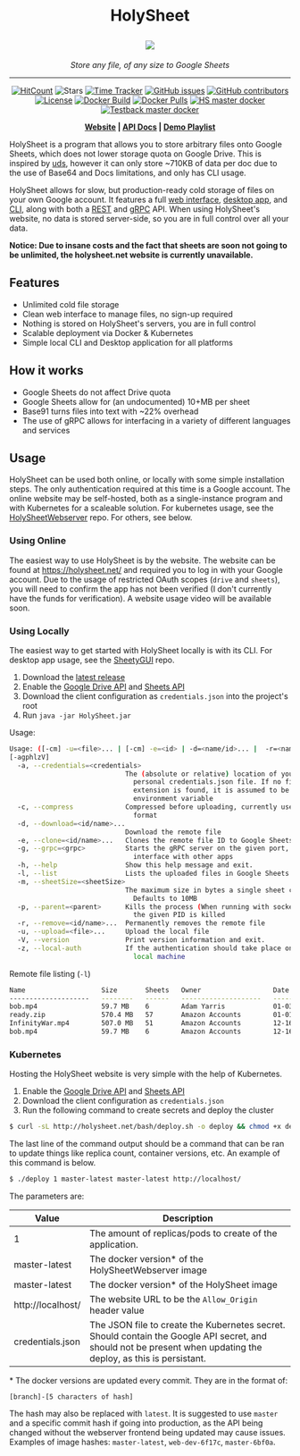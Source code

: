<h1 align="center">
    <p>HolySheet</p>
    <img src="https://i.yarr.is/holysheet-256">
</h1>
<p align="center"><i>Store any file, of any size to Google Sheets</i></p>
<hr><p align="center">
  <a href="http://hits.dwyl.io/HolySheet/HolySheet"><img alt="HitCount" src="http://hits.dwyl.io/HolySheet/HolySheet.svg" /></a>
  <img alt="Stars" src="https://img.shields.io/github/stars/HolySheet/HolySheet.svg?label=Stars&style=flat" />
  <a href="https://wakatime.com/badge/github/HolySheet/HolySheet"><img alt="Time Tracker" src="https://wakatime.com/badge/github/HolySheet/HolySheet.svg"/></a>
  <a href="https://github.com/HolySheet/HolySheet/issues"><img alt="GitHub issues" src="https://img.shields.io/github/issues/HolySheet/HolySheet.svg"/></a>
  <a href="https://github.com/HolySheet/HolySheet/graphs/contributors"><img alt="GitHub contributors" src="https://img.shields.io/github/contributors/HolySheet/HolySheet"></a>
  <a href="https://github.com/HolySheet/HolySheet/blob/master/LICENSE.txt"><img src="https://img.shields.io/github/license/HolySheet/HolySheet.svg" alt="License"/></a>
  <a href="https://github.com/HolySheet/HolySheet/actions?query=workflow%3A%22Docker+Build%22"><img src="https://github.com/HolySheet/HolySheetWebserver/workflows/Docker%20Build/badge.svg" alt="Docker Build"/></a>
  <a href="https://hub.docker.com/layers/rubbaboy/hs"><img src="https://img.shields.io/docker/pulls/rubbaboy/testback" alt="Docker Pulls"/></a>
  <a href="https://hub.docker.com/repository/docker/rubbaboy/hs"><img src="https://byob.yarr.is/HolySheet/HolySheet/hs" alt="HS master docker"/></a>
  <a href="https://hub.docker.com/repository/docker/rubbaboy/testback"><img src="https://byob.yarr.is/HolySheet/HolySheetWebserver/testback" alt="Testback master docker"/></a>
<p align="center">
  <b>
    <a href="https://holysheet.net/">Website</a> |
    <a href="https://docs.holysheet.net/">API Docs</a> |
    <a href="https://www.youtube.com/playlist?list=PLO52qFyWd_hyJtF0BfyYulwS4Ozq9wCTi">Demo Playlist</a> 
  </b>
</p>



HolySheet is a program that allows you to store arbitrary files onto Google Sheets, which does not lower storage quota on Google Drive. This is inspired by [uds](https://github.com/stewartmcgown/uds), however it can only store ~710KB of data per doc due to the use of Base64 and Docs limitations, and only has CLI usage.

HolySheet allows for slow, but production-ready cold storage of files on your own Google account. It features a full [web interface](https://github.com/HolySheet/HolySheetWeb), [desktop app](https://github.com/HolySheet/SheetyGUI), and [CLI](https://github.com/HolySheet/HolySheet), along with both a [REST](https://github.com/HolySheet/HolySheetWebserver) and [gRPC](https://github.com/HolySheet/HolySheet/blob/master/src/main/proto/holysheet_service.proto#L154) API. When using HolySheet's website, no data is stored server-side, so you are in full control over all your data.

**Notice: Due to insane costs and the fact that sheets are soon not going to be unlimited, the holysheet.net website is currently unavailable.**

## Features

- Unlimited cold file storage
- Clean web interface to manage files, no sign-up required
- Nothing is stored on HolySheet's servers, you are in full control
- Scalable deployment via Docker & Kubernetes
- Simple local CLI and Desktop application for all platforms

## How it works

- Google Sheets do not affect Drive quota
- Google Sheets allow for (an undocumented) 10+MB per sheet
- Base91 turns files into text with ~22% overhead
- The use of gRPC allows for interfacing in a variety of different languages and services

## Usage

HolySheet can be used both online, or locally with some simple installation steps. The only authentication required at this time is a Google account. The online website may be self-hosted, both as a single-instance program and with Kubernetes for a scaleable solution. For kubernetes usage, see the [HolySheetWebserver](https://github.com/HolySheet/HolySheetWebserver) repo. For others, see below.

### Using Online

The easiest way to use HolySheet is by the website. The website can be found at https://holysheet.net/ and required you to log in with your Google account. Due to the usage of restricted OAuth scopes (`drive` and `sheets`), you will need to confirm the app has not been verified (I don't currently have the funds for verification). A website usage video will be available soon.

### Using Locally

The easiest way to get started with HolySheet locally is with its CLI. For desktop app usage, see the [SheetyGUI](https://github.com/HolySheet/SheetyGUI) repo.

1. Download the [latest release](https://github.com/HolySheet/HolySheet/releases)
2. Enable the [Google Drive API](https://developers.google.com/drive/api/v3/quickstart/java) and [Sheets API](https://developers.google.com/sheets/api/quickstart/java)
3. Download the client configuration as `credentials.json` into the project's root
4. Run `java -jar HolySheet.jar`

Usage:

```bash
Usage: ([-cm] -u=<file>... | [-cm] -e=<id> | -d=<name/id>... |  -r=<name/id>...)
[-agphlzV]
  -a, --credentials=<credentials>
                             The (absolute or relative) location of your
                               personal credentials.json file. If no file
                               extension is found, it is assumed to be an
                               environment variable
  -c, --compress             Compressed before uploading, currently uses Zip
                               format
  -d, --download=<id/name>...
                             Download the remote file
  -e, --clone=<id/name>...   Clones the remote file ID to Google Sheets
  -g, --grpc=<grpc>          Starts the gRPC server on the given port, used to
                               interface with other apps
  -h, --help                 Show this help message and exit.
  -l, --list                 Lists the uploaded files in Google Sheets
  -m, --sheetSize=<sheetSize>
                             The maximum size in bytes a single sheet can be.
                               Defaults to 10MB
  -p, --parent=<parent>      Kills the process (When running with socket) when
                               the given PID is killed
  -r, --remove=<id/name>...  Permanently removes the remote file
  -u, --upload=<file>...     Upload the local file
  -V, --version              Print version information and exit.
  -z, --local-auth           If the authentication should take place on the
                               local machine
```

Remote file listing (`-l`)

```bash
Name                   Size       Sheets   Owner                  Date         Id
--------------------   --------   ------   --------------------   ----------   ---------------------------------
bob.mp4                59.7 MB    6        Adam Yarris            01-03-2020   16dHIeHW82BYgBgfMlp3SQ8D1rhRmRO0F
ready.zip              570.4 MB   57       Amazon Accounts        01-01-2020   1qYoOYBXeWoRe71-cSxgNPiFrkoxIFwS9
InfinityWar.mp4        507.0 MB   51       Amazon Accounts        12-16-2019   1Yb1djf22hLGv0DyvZu4MLkczap-k-qZC
bob.mp4                59.7 MB    6        Amazon Accounts        12-16-2019   1z9YXGpE5wufpDswqTzuJx5AbIST9wIrZ
```


### Kubernetes

Hosting the HolySheet website is very simple with the help of Kubernetes.

1. Enable the [Google Drive API](https://developers.google.com/drive/api/v3/quickstart/java) and [Sheets API](https://developers.google.com/sheets/api/quickstart/java)
2. Download the client configuration as `credentials.json`
3. Run the following command to create secrets and deploy the cluster

```bash
$ curl -sL http://holysheet.net/bash/deploy.sh -o deploy && chmod +x deploy && ./deploy 1 master-latest master-latest http://localhost/ credentials.json
```

The last line of the command output should be a command that can be ran to update things like replica count, container versions, etc. An example of this command is below.

```bash
$ ./deploy 1 master-latest master-latest http://localhost/
```

 The parameters are:

| Value             | Description                                                  |
| ----------------- | ------------------------------------------------------------ |
| 1                 | The amount of replicas/pods to create of the application.    |
| master-latest     | The docker version* of the HolySheetWebserver image          |
| master-latest     | The docker version* of the HolySheet image                   |
| http://localhost/ | The website URL to be the `Allow_Origin` header value        |
| credentials.json  | The JSON file to create the Kubernetes secret. Should contain the Google API secret, and should not be present when updating the deploy, as this is persistant. |

\* The docker versions are updated every commit. They are in the format of:

```
[branch]-[5 characters of hash]
```

The hash may also be replaced with `latest`. It is suggested to use `master` and a specific commit hash if going into production, as the API being changed without the webserver frontend being updated may cause issues. Examples of image hashes: `master-latest`, `web-dev-6f17c`, `master-6bf0a`.

